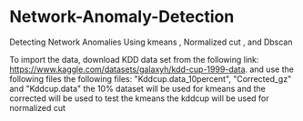 # Network-Anomaly-Detection
Detecting Network Anomalies Using kmeans , Normalized cut , and Dbscan


To import the data, download KDD data set from the following link: https://www.kaggle.com/datasets/galaxyh/kdd-cup-1999-data.
and use the following files the following files: "Kddcup.data_10percent", "Corrected_gz" and "Kddcup.data"
the 10% dataset will be used for kmeans and the corrected will be used to test the kmeans
the kddcup will be used for normalized cut 
